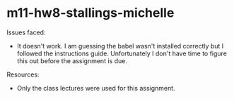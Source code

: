# m11-hw8-stallings-michelle

Issues faced:

- It doesn't work. I am guessing the babel wasn't installed correctly but I followed the instructions guide. Unfortunately I don't have time to figure
this out before the assignment is due. 

Resources:

- Only the class lectures were used for this assignment. 